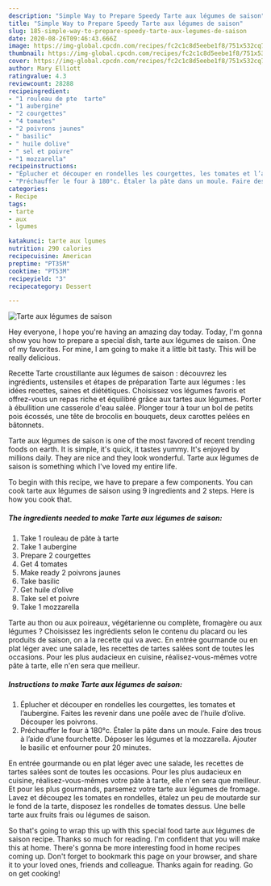 ```yaml
---
description: "Simple Way to Prepare Speedy Tarte aux légumes de saison"
title: "Simple Way to Prepare Speedy Tarte aux légumes de saison"
slug: 185-simple-way-to-prepare-speedy-tarte-aux-legumes-de-saison
date: 2020-08-26T09:46:43.666Z
image: https://img-global.cpcdn.com/recipes/fc2c1c8d5eebe1f8/751x532cq70/tarte-aux-legumes-de-saison-photo-principale-de-la-recette.jpg
thumbnail: https://img-global.cpcdn.com/recipes/fc2c1c8d5eebe1f8/751x532cq70/tarte-aux-legumes-de-saison-photo-principale-de-la-recette.jpg
cover: https://img-global.cpcdn.com/recipes/fc2c1c8d5eebe1f8/751x532cq70/tarte-aux-legumes-de-saison-photo-principale-de-la-recette.jpg
author: Mary Elliott
ratingvalue: 4.3
reviewcount: 28288
recipeingredient:
- "1 rouleau de pte  tarte"
- "1 aubergine"
- "2 courgettes"
- "4 tomates"
- "2 poivrons jaunes"
- " basilic"
- " huile dolive"
- " sel et poivre"
- "1 mozzarella"
recipeinstructions:
- "Éplucher et découper en rondelles les courgettes, les tomates et l’aubergine. Faites les revenir dans une poêle avec de l’huile d’olive. Découper les poivrons."
- "Préchauffer le four à 180°c. Étaler la pâte dans un moule. Faire des trous à l’aide d’une fourchette. Déposer les légumes et la mozzarella. Ajouter le basilic et enfourner pour 20 minutes."
categories:
- Recipe
tags:
- tarte
- aux
- lgumes

katakunci: tarte aux lgumes 
nutrition: 290 calories
recipecuisine: American
preptime: "PT35M"
cooktime: "PT53M"
recipeyield: "3"
recipecategory: Dessert

---
```



![Tarte aux légumes de saison](https://img-global.cpcdn.com/recipes/fc2c1c8d5eebe1f8/751x532cq70/tarte-aux-legumes-de-saison-photo-principale-de-la-recette.jpg)

Hey everyone, I hope you're having an amazing day today. Today, I'm gonna show you how to prepare a special dish, tarte aux légumes de saison. One of my favorites. For mine, I am going to make it a little bit tasty. This will be really delicious.

Recette Tarte croustillante aux légumes de saison : découvrez les ingrédients, ustensiles et étapes de préparation Tarte aux légumes : les idées recettes, saines et diététiques. Choisissez vos légumes favoris et offrez-vous un repas riche et équilibré grâce aux tartes aux légumes. Porter à ébullition une casserole d&#39;eau salée. Plonger tour à tour un bol de petits pois écossés, une tête de brocolis en bouquets, deux carottes pelées en bâtonnets.

Tarte aux légumes de saison is one of the most favored of recent trending foods on earth. It is simple, it's quick, it tastes yummy. It's enjoyed by millions daily. They are nice and they look wonderful. Tarte aux légumes de saison is something which I've loved my entire life.


To begin with this recipe, we have to prepare a few components. You can cook tarte aux légumes de saison using 9 ingredients and 2 steps. Here is how you cook that.

<!--inarticleads1-->

##### The ingredients needed to make Tarte aux légumes de saison:

1. Take 1 rouleau de pâte à tarte
1. Take 1 aubergine
1. Prepare 2 courgettes
1. Get 4 tomates
1. Make ready 2 poivrons jaunes
1. Take  basilic
1. Get  huile d’olive
1. Take  sel et poivre
1. Take 1 mozzarella


Tarte au thon ou aux poireaux, végétarienne ou complète, fromagère ou aux légumes ? Choisissez les ingrédients selon le contenu du placard ou les produits de saison, on a la recette qui va avec. En entrée gourmande ou en plat léger avec une salade, les recettes de tartes salées sont de toutes les occasions. Pour les plus audacieux en cuisine, réalisez-vous-mêmes votre pâte à tarte, elle n&#39;en sera que meilleur. 

<!--inarticleads2-->

##### Instructions to make Tarte aux légumes de saison:

1. Éplucher et découper en rondelles les courgettes, les tomates et l’aubergine. Faites les revenir dans une poêle avec de l’huile d’olive. Découper les poivrons.
1. Préchauffer le four à 180°c. Étaler la pâte dans un moule. Faire des trous à l’aide d’une fourchette. Déposer les légumes et la mozzarella. Ajouter le basilic et enfourner pour 20 minutes.


En entrée gourmande ou en plat léger avec une salade, les recettes de tartes salées sont de toutes les occasions. Pour les plus audacieux en cuisine, réalisez-vous-mêmes votre pâte à tarte, elle n&#39;en sera que meilleur. Et pour les plus gourmands, parsemez votre tarte aux légumes de fromage. Lavez et découpez les tomates en rondelles, étalez un peu de moutarde sur le fond de la tarte, disposez les rondelles de tomates dessus. Une belle tarte aux fruits frais ou légumes de saison. 

So that's going to wrap this up with this special food tarte aux légumes de saison recipe. Thanks so much for reading. I'm confident that you will make this at home. There's gonna be more interesting food in home recipes coming up. Don't forget to bookmark this page on your browser, and share it to your loved ones, friends and colleague. Thanks again for reading. Go on get cooking!
